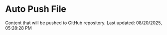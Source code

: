 # Auto Push File

Content that will be pushed to GitHub repository.
Last updated: 08/20/2025, 05:28:28 PM
